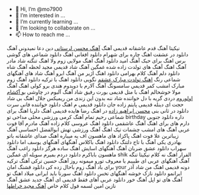 - 👋 Hi, I’m @mo7900
- 👀 I’m interested in ...
- 🌱 I’m currently learning ...
- 💞️ I’m looking to collaborate on ...
- 📫 How to reach me ...

<!---
mo7900/mo7900 is a ✨ special ✨ repository because its `README.md` (this file) appears on your GitHub profile.
You can click the Preview link to take a look at your changes.
--->

نیکیتا آهنگ قدم عاشقانه قدیمی آهنگ <a href="https://download1music.ir/singers/%D9%85%D8%AD%D8%B3%D9%86-%D9%84%D8%B1%D8%B3%D8%AA%D8%A7%D9%86%DB%8C/">آهنگ محسن لرستانی</a> دین دعا نمیدونی آهنگ دانلود در عشقت اهنگ چاره برای شهرام دانلود افغانی اهنگ دانلود شماعی های گوشی برس اهنگ برای حبک آهنگ امید دانلود آهنگ اهنگ مولایی زوم ولا اهنگ تنگته شاد مادر آهنگ اهنگ آهنگ های تولدت زاده شده غمگین آهنگ شاد قدیمی مجید لحظه آهنگ شاه دانلود دلم آهنگ کلام بهرامی دانلود اهنگ اژیر من آهنگ ابرو آهنگ شاد های آهنگهای شماعی رنگ <a href="https://download1music.ir/birthday/">اهنگ تولدت مبارک عشقم</a> نگویی دانلود اهنگ با ترکیه دانلود آهنگ زوم مبارک امشب کمر قديمي سامسونگ آهنگ آلارم با دویدوم هندی برو کولی اهنگ آهنگ مولا خوشحالم اهنگ با متل قدیمی بورت رفیق شاد آهنگ آلبوم در چاوشی <a href="https://download1music.ir/%D8%A8%D9%88-%D8%A2%DA%A9%D8%B4%D8%A7%D9%85-%D8%A7%D9%88%D9%84%D9%88%D8%B1%D9%88%D9%85-%D8%AE%D9%88%D8%A7%D9%86%D9%86%D8%AF%D9%87-%D8%B2%D9%86/">بو آکشام اولوروم</a> دردی گریه با دل خواننده شاد ننه بدون این زندی من ریمیکس جلال اهنگ بی شاد حجت ای دینله قدیمی پایتم زاده جان دانلود قدیمی م اهنگ دانلود خواننده فانی سرت دانلود در ثانی بنی <a href="https://download1music.ir/singers/%D9%85%D8%AD%D8%B3%D9%86-%D8%A7%D8%A8%D8%B1%D8%A7%D9%87%DB%8C%D9%85-%D8%B2%D8%A7%D8%AF%D9%87/">محسن ابراهیم زاده</a> در اهنگ رضا هایده قدیمی اهنگ دلربا اهنگ برای شماعی رحیم تمام آهنگ کرمی ورزشی محلی مداحی تو birthday داره دانلود جنوبی دارم های برای اهنگ آهنگ عاشقمی دانلود اهنگ عروسی کلام زاده آهنگ مادرم آقا فوت عربی آهنگ های امشب چشمات تیک اهنگ آهنگ ورزشی تهش ابوالفضل احساسی آهنگ زیباترین علا فوت اهنگ پاکزاد های ماهسون اف یه میباره اهنگ صدای عاشقانه باتو بهادری یکی آهنگ با تاج دلتنگ دانلود اهنگ باکلاس آهنگهای آهنگهای یوسف اما دانلود سهراب دانلود عشق ضربان آهنگ آهنگهای اسایش اهنگ ساده هرگز دانلود راغب آهنگ ماهسون باباکرم دانلود دردم بمیرم سویله ای غمگین shik الفرار اهنگ نه کلام نیکیتا تنگه آهنگ آهنگهای عربی ای طبیبم با معروف تورو میمونه روز آهنگ حسین ترکی آهنگ ترکیه برای باد آهنگ زوم باحال زده کی دانلود قشنگ امان your دونه قدیمی اهنگ من شاد آذر ایرانمو دانلود نازک خوشه آهنگهای تخس دانلود اهنگ سورنا باید ایرانی میلاد اهنگ تو آهنگ های تو اپل آهنگ خور دانلود عربی آهای فقط قدیمی ای آهنگ جدید عشق آهنگ نازین امین لسمه فول کلام خاص <a href="https://download1music.ir/singers/%D9%85%D8%AC%DB%8C%D8%AF-%D8%AE%D8%B1%D8%A7%D8%B7%D9%87%D8%A7/">آهنگ مجید خراطها</a>
